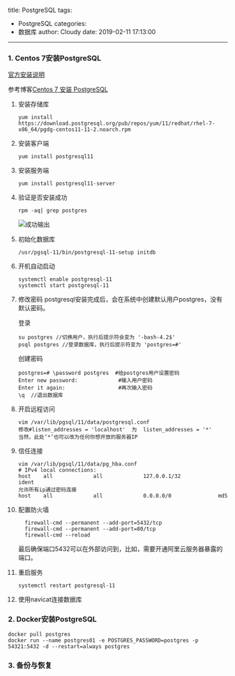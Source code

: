 title: PostgreSQL
tags:

  - PostgreSQL
categories:
  - 数据库
author: Cloudy
date: 2019-02-11 17:13:00
---

### 1. Centos 7安装PostgreSQL

[官方安装说明](https://www.postgresql.org/download/linux/redhat/) 

参考博客[Centos 7 安装 PostgreSQL](https://www.cnblogs.com/stulzq/p/7766409.html)

<!--more-->

1. 安装存储库

   ```shell
   yum install https://download.postgresql.org/pub/repos/yum/11/redhat/rhel-7-x86_64/pgdg-centos11-11-2.noarch.rpm
   ```

2. 安装客户端

   ```shell
   yum install postgresql11
   ```

3. 安装服务端

   ```shell
   yum install postgresql11-server
   ```

4. 验证是否安装成功

   ```shell
   rpm -aq| grep postgres
   ```

   ![成功输出](/images/TIM截图20190211101512.png)

5. 初始化数据库

   ```shell
   /usr/pgsql-11/bin/postgresql-11-setup initdb
   ```

6. 开机自动启动

   ```shell
   systemctl enable postgresql-11
   systemctl start postgresql-11
   ```

7. 修改密码
   postgresql安装完成后，会在系统中创建默认用户postgres，没有默认密码。

   登录

   ```shell
   su postgres //切换用户，执行后提示符会变为 '-bash-4.2$'
   psql postgres //登录数据库，执行后提示符变为 'postgres=#'
   ```

   创建密码

   ```shell
   postgres=# \password postgres  #给postgres用户设置密码
   Enter new password:             #输入用户密码
   Enter it again:                 #再次输入密码
   \q  //退出数据库
   ```

8. 开启远程访问

   ```shell
   vim /var/lib/pgsql/11/data/postgresql.conf
   修改#listen_addresses = 'localhost'  为  listen_addresses = '*'
   当然，此处‘*’也可以改为任何你想开放的服务器IP
   ```

9. 信任连接

   ```shell
   vim /var/lib/pgsql/11/data/pg_hba.conf
   # IPv4 local connections:
   host    all             all             127.0.0.1/32            ident
   允许所有ip通过密码连接
   host    all             all             0.0.0.0/0               md5
   ```

10. 配置防火墙

    ```shell
      firewall-cmd --permanent --add-port=5432/tcp  
      firewall-cmd --permanent --add-port=80/tcp  
      firewall-cmd --reload  
    ```

      最后确保端口5432可以在外部访问到，比如，需要开通阿里云服务器暴露的端口。

11. 重启服务

    ```shell
    systemctl restart postgresql-11
    ```

12. 使用navicat连接数据库

### 2. Docker安装PostgreSQL

```shell
docker pull postgres
docker run --name postgres01 -e POSTGRES_PASSWORD=postgres -p 54321:5432 -d --restart=always postgres
```

### 3. 备份与恢复